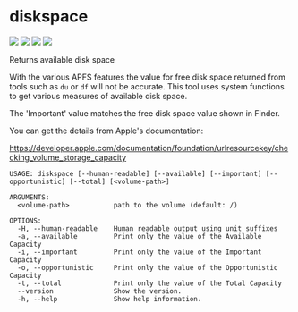 # diskspace

![](https://img.shields.io/github/v/release/scriptingosx/diskspace)&nbsp;![](https://img.shields.io/github/downloads/scriptingosx/diskspace/latest/total)&nbsp;![](https://img.shields.io/badge/macOS-10.14%2B-success)&nbsp;![](https://img.shields.io/github/license/scriptingosx/diskspace)

Returns available disk space

With the various APFS features the value for free disk space returned from
tools such as `du` or `df` will not be accurate. This tool uses system
functions to get various measures of available disk space.

The 'Important' value matches the free disk space value shown in Finder.

You can get the details from Apple's documentation:

https://developer.apple.com/documentation/foundation/urlresourcekey/checking_volume_storage_capacity

```
USAGE: diskspace [--human-readable] [--available] [--important] [--opportunistic] [--total] [<volume-path>]

ARGUMENTS:
  <volume-path>           path to the volume (default: /)

OPTIONS:
  -H, --human-readable    Human readable output using unit suffixes
  -a, --available         Print only the value of the Available Capacity
  -i, --important         Print only the value of the Important Capacity
  -o, --opportunistic     Print only the value of the Opportunistic Capacity
  -t, --total             Print only the value of the Total Capacity
  --version               Show the version.
  -h, --help              Show help information.
  ```
